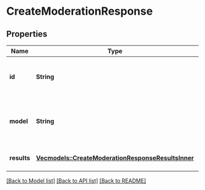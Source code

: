 # CreateModerationResponse

## Properties

Name | Type | Description | Notes
------------ | ------------- | ------------- | -------------
**id** | **String** | The unique identifier for the moderation request. | 
**model** | **String** | The model used to generate the moderation results. | 
**results** | [**Vec<models::CreateModerationResponseResultsInner>**](CreateModerationResponse_results_inner.md) | A list of moderation objects. | 

[[Back to Model list]](../README.md#documentation-for-models) [[Back to API list]](../README.md#documentation-for-api-endpoints) [[Back to README]](../README.md)


